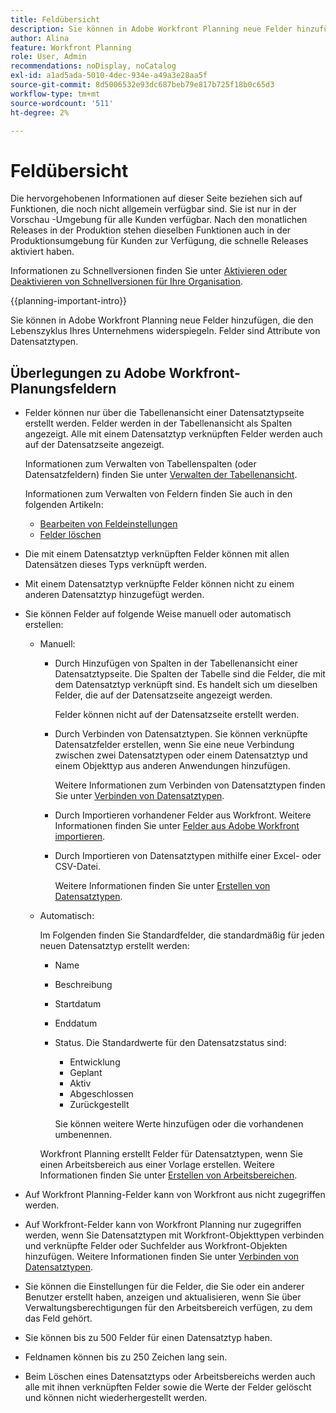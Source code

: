 ```yaml
---
title: Feldübersicht
description: Sie können in Adobe Workfront Planning neue Felder hinzufügen, die den Lebenszyklus Ihres Unternehmens widerspiegeln. Felder sind Attribute von Datensatztypen.
author: Alina
feature: Workfront Planning
role: User, Admin
recommendations: noDisplay, noCatalog
exl-id: a1ad5ada-5010-4dec-934e-a49a3e28aa5f
source-git-commit: 8d5006532e93dc687beb79e817b725f18b0c65d3
workflow-type: tm+mt
source-wordcount: '511'
ht-degree: 2%

---
```



# Feldübersicht

<span class="preview">Die hervorgehobenen Informationen auf dieser Seite beziehen sich auf Funktionen, die noch nicht allgemein verfügbar sind. Sie ist nur in der Vorschau -Umgebung für alle Kunden verfügbar. Nach den monatlichen Releases in der Produktion stehen dieselben Funktionen auch in der Produktionsumgebung für Kunden zur Verfügung, die schnelle Releases aktiviert haben. </span>

<span class="preview">Informationen zu Schnellversionen finden Sie unter [Aktivieren oder Deaktivieren von Schnellversionen für Ihre Organisation](/help/quicksilver/administration-and-setup/set-up-workfront/configure-system-defaults/enable-fast-release-process.md). </span>


{{planning-important-intro}}

Sie können in Adobe Workfront Planning neue Felder hinzufügen, die den Lebenszyklus Ihres Unternehmens widerspiegeln. Felder sind Attribute von Datensatztypen.


## Überlegungen zu Adobe Workfront-Planungsfeldern

* Felder können nur über die Tabellenansicht einer Datensatztypseite erstellt werden. Felder werden in der Tabellenansicht als Spalten angezeigt. Alle mit einem Datensatztyp verknüpften Felder werden auch auf der Datensatzseite angezeigt.

  Informationen zum Verwalten von Tabellenspalten (oder Datensatzfeldern) finden Sie unter [Verwalten der Tabellenansicht](/help/quicksilver/planning/views/manage-the-table-view.md).

  Informationen zum Verwalten von Feldern finden Sie auch in den folgenden Artikeln:

   * [Bearbeiten von Feldeinstellungen](/help/quicksilver/planning/fields/edit-fields.md)
   * [Felder löschen](/help/quicksilver/planning/fields/delete-fields.md)

* Die mit einem Datensatztyp verknüpften Felder können mit allen Datensätzen dieses Typs verknüpft werden. <!--will this change and will the fields be available for other record types, too?! Also, the next bullet might need to change too if this one changes -->

* Mit einem Datensatztyp verknüpfte Felder können nicht zu einem anderen Datensatztyp hinzugefügt werden. <!-- this will change when they open the Field library tab when creating a field-->

* Sie können Felder auf folgende Weise manuell oder automatisch erstellen:

   * Manuell:

      * Durch Hinzufügen von Spalten in der Tabellenansicht einer Datensatztypseite. Die Spalten der Tabelle sind die Felder, die mit dem Datensatztyp verknüpft sind. Es handelt sich um dieselben Felder, die auf der Datensatzseite angezeigt werden.

        Felder können nicht auf der Datensatzseite erstellt werden.

      * Durch Verbinden von Datensatztypen. Sie können verknüpfte Datensatzfelder erstellen, wenn Sie eine neue Verbindung zwischen zwei Datensatztypen oder einem Datensatztyp und einem Objekttyp aus anderen Anwendungen hinzufügen.

        Weitere Informationen zum Verbinden von Datensatztypen finden Sie unter [Verbinden von Datensatztypen](/help/quicksilver/planning/architecture/connect-record-types.md).

      * <span class="preview">Durch Importieren vorhandener Felder aus Workfront. </span>
        <span class="preview">Weitere Informationen finden Sie unter [Felder aus Adobe Workfront importieren](/help/quicksilver/planning/fields/import-fields-from-workfront.md).</span>

      * <span class="preview">Durch Importieren von Datensatztypen mithilfe einer Excel- oder CSV-Datei. </span>

        <span class="preview">Weitere Informationen finden Sie unter [Erstellen von Datensatztypen](/help/quicksilver/planning/architecture/create-record-types.md).</span>

   * Automatisch:

     Im Folgenden finden Sie Standardfelder, die standardmäßig für jeden neuen Datensatztyp erstellt werden:

      * Name
      * Beschreibung
      * Startdatum
      * Enddatum
      * Status. Die Standardwerte für den Datensatzstatus sind:
         * Entwicklung
         * Geplant
         * Aktiv
         * Abgeschlossen
         * Zurückgestellt

        Sie können weitere Werte hinzufügen oder die vorhandenen umbenennen.

     Workfront Planning erstellt Felder für Datensatztypen, wenn Sie einen Arbeitsbereich aus einer Vorlage erstellen. Weitere Informationen finden Sie unter [Erstellen von Arbeitsbereichen](/help/quicksilver/planning/architecture/create-workspaces.md).

* Auf Workfront Planning-Felder kann von Workfront aus nicht zugegriffen werden.

* Auf Workfront-Felder kann von Workfront Planning nur zugegriffen werden, wenn Sie Datensatztypen mit Workfront-Objekttypen verbinden und verknüpfte Felder oder Suchfelder aus Workfront-Objekten hinzufügen. Weitere Informationen finden Sie unter [Verbinden von Datensatztypen](/help/quicksilver/planning/architecture/connect-record-types.md).

* Sie können die Einstellungen für die Felder, die Sie oder ein anderer Benutzer erstellt haben, anzeigen und aktualisieren, wenn Sie über Verwaltungsberechtigungen für den Arbeitsbereich verfügen, zu dem das Feld gehört.

* Sie können bis zu 500 Felder für einen Datensatztyp haben.

* Feldnamen können bis zu 250 Zeichen lang sein.

* Beim Löschen eines Datensatztyps oder Arbeitsbereichs werden auch alle mit ihnen verknüpften Felder sowie die Werte der Felder gelöscht und können nicht wiederhergestellt werden. <!-- this might change with a possible recycle bin solution?!-->
